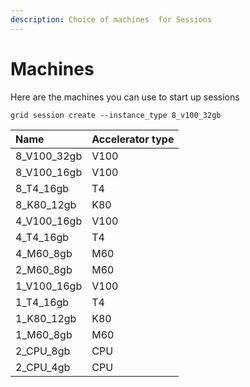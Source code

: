 ```yaml
---
description: Choice of machines  for Sessions
---
```


# Machines

Here are the machines you can use to start up sessions

```text
grid session create --instance_type 8_v100_32gb
```

| Name | Accelerator type |
| :--- | :--- |
| 8\_V100\_32gb | V100 |
| 8\_V100\_16gb | V100 |
| 8\_T4\_16gb | T4 |
| 8\_K80\_12gb | K80 |
| 4\_V100\_16gb | V100 |
| 4\_T4\_16gb | T4 |
| 4\_M60\_8gb | M60 |
| 2\_M60\_8gb | M60 |
| 1\_V100\_16gb | V100 |
| 1\_T4\_16gb | T4 |
| 1\_K80\_12gb | K80 |
| 1\_M60\_8gb | M60 |
| 2\_CPU\_8gb | CPU |
| 2\_CPU\_4gb | CPU |

